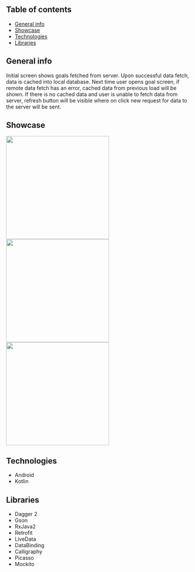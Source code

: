 ## Table of contents
* [General info](#general-info)
* [Showcase](#showcase)
* [Technologies](#technologies)
* [Libraries](#libraries)

## General info
Initial screen shows goals fetched from server. Upon successful data fetch, data is cached into local database. Next time user opens goal screen, if remote data fetch has an error, cached data from previous load will be shown. If there is no cached data and user is unable to fetch data from server, refresh button will be visible where on click new request for data to the server will be sent.

## Showcase	
<img src="https://i.imgur.com/jhYH5k0.png" width="280">   <img src="https://i.imgur.com/76xSyCk.png" width="280">
<img src="https://i.imgur.com/pjbloo5.png" height="280">

## Technologies
* Android
* Kotlin

## Libraries
* Dagger 2
* Gson
* RxJava2
* Retrofit
* LiveData
* DataBinding
* Calligraphy
* Picasso
* Mockito
